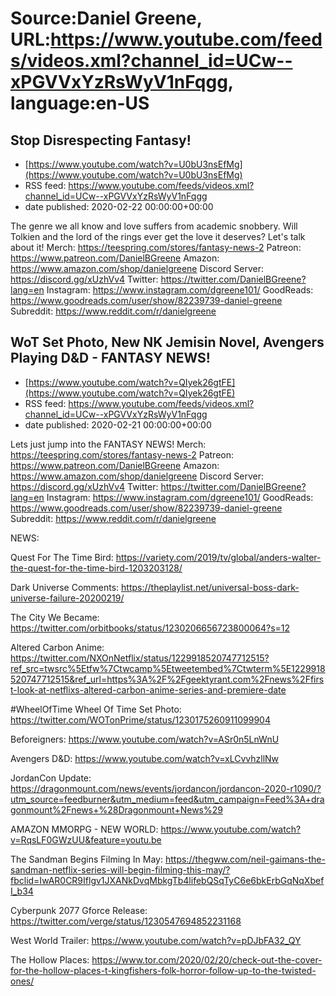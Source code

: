 # Source:Daniel Greene, URL:https://www.youtube.com/feeds/videos.xml?channel_id=UCw--xPGVVxYzRsWyV1nFqgg, language:en-US

## Stop Disrespecting Fantasy!
 - [https://www.youtube.com/watch?v=U0bU3nsEfMg](https://www.youtube.com/watch?v=U0bU3nsEfMg)
 - RSS feed: https://www.youtube.com/feeds/videos.xml?channel_id=UCw--xPGVVxYzRsWyV1nFqgg
 - date published: 2020-02-22 00:00:00+00:00

The genre we all know and love suffers from academic snobbery. Will Tolkien and the lord of the rings ever get the love it deserves? Let's talk about it! 
Merch: https://teespring.com/stores/fantasy-news-2
Patreon: https://www.patreon.com/DanielBGreene
Amazon: https://www.amazon.com/shop/danielgreene
Discord Server: https://discord.gg/xUzhVv4
Twitter: https://twitter.com/DanielBGreene?lang=en
Instagram: https://www.instagram.com/dgreene101/
GoodReads: https://www.goodreads.com/user/show/82239739-daniel-greene
Subreddit: https://www.reddit.com/r/danielgreene

## WoT Set Photo, New NK Jemisin Novel, Avengers Playing D&D - FANTASY NEWS!
 - [https://www.youtube.com/watch?v=QIyek26gtFE](https://www.youtube.com/watch?v=QIyek26gtFE)
 - RSS feed: https://www.youtube.com/feeds/videos.xml?channel_id=UCw--xPGVVxYzRsWyV1nFqgg
 - date published: 2020-02-21 00:00:00+00:00

Lets just jump into the FANTASY NEWS! 
Merch: https://teespring.com/stores/fantasy-news-2
Patreon: https://www.patreon.com/DanielBGreene
Amazon: https://www.amazon.com/shop/danielgreene
Discord Server: https://discord.gg/xUzhVv4
Twitter: https://twitter.com/DanielBGreene?lang=en
Instagram: https://www.instagram.com/dgreene101/
GoodReads: https://www.goodreads.com/user/show/82239739-daniel-greene
Subreddit: https://www.reddit.com/r/danielgreene


NEWS: 

Quest For The Time Bird: https://variety.com/2019/tv/global/anders-walter-the-quest-for-the-time-bird-1203203128/

Dark Universe Comments: https://theplaylist.net/universal-boss-dark-universe-failure-20200219/

The City We Became: https://twitter.com/orbitbooks/status/1230206656723800064?s=12

Altered Carbon Anime: https://twitter.com/NXOnNetflix/status/1229918520747712515?ref_src=twsrc%5Etfw%7Ctwcamp%5Etweetembed%7Ctwterm%5E1229918520747712515&ref_url=https%3A%2F%2Fgeektyrant.com%2Fnews%2Ffirst-look-at-netflixs-altered-carbon-anime-series-and-premiere-date

#WheelOfTime Wheel Of Time Set Photo: https://twitter.com/WOTonPrime/status/1230175260911099904

Beforeigners: https://www.youtube.com/watch?v=ASr0n5LnWnU

Avengers D&D: https://www.youtube.com/watch?v=xLCvvhzllNw

JordanCon Update: https://dragonmount.com/news/events/jordancon/jordancon-2020-r1090/?utm_source=feedburner&utm_medium=feed&utm_campaign=Feed%3A+dragonmount%2Fnews+%28Dragonmount+News%29

AMAZON MMORPG - NEW WORLD: https://www.youtube.com/watch?v=RqsLF0GWzUU&feature=youtu.be

The Sandman Begins Filming In May: https://thegww.com/neil-gaimans-the-sandman-netflix-series-will-begin-filming-this-may/?fbclid=IwAR0CR9Iflgv1JXANkDvqMbkgTb4lifebQSqTyC6e6bkErbGqNqXbefI_b34

Cyberpunk 2077 Gforce Release: https://twitter.com/verge/status/1230547694852231168

West World Trailer: https://www.youtube.com/watch?v=pDJbFA32_QY

The Hollow Places: https://www.tor.com/2020/02/20/check-out-the-cover-for-the-hollow-places-t-kingfishers-folk-horror-follow-up-to-the-twisted-ones/

